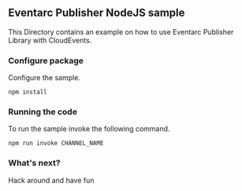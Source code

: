 ## Eventarc Publisher NodeJS sample

This Directory contains an example on how to use Eventarc Publisher Library with CloudEvents.

### Configure package

Configure the sample.

```
npm install
```

### Running the code

To run the sample invoke the following command.

```
npm run invoke CHANNEL_NAME
```

### What's next?

Hack around and have fun
